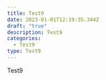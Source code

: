 ```yaml
---
title: Test9
date: 2023-01-01T12:19:35.344Z
draft: "true"
description: Test9
categories:
  - Test9
type: Test9
---
```

Test9